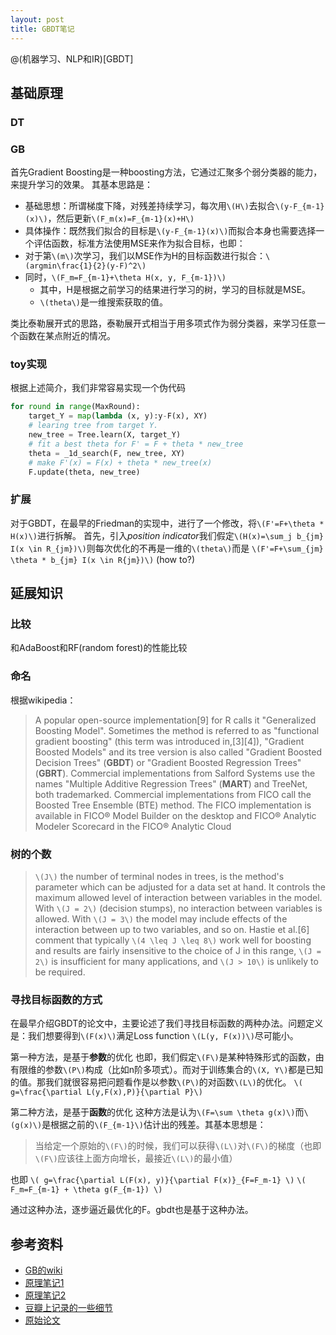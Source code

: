 ```yaml
---
layout: post
title: GBDT笔记
---
```


@(机器学习、NLP和IR)[GBDT]

## 基础原理
### DT
### GB
首先Gradient Boosting是一种boosting方法，它通过汇聚多个弱分类器的能力，来提升学习的效果。
其基本思路是：

 * 基础思想：所谓梯度下降，对残差持续学习，每次用`\(H\)`去拟合`\(y-F_{m-1}(x)\)`，然后更新`\(F_m(x)=F_{m-1}(x)+H\)`
 * 具体操作：既然我们拟合的目标是`\(y-F_{m-1}(x)\)`而拟合本身也需要选择一个评估函数，标准方法使用MSE来作为拟合目标，也即：
  * 对于第`\(m\)`次学习，我们以MSE作为H的目标函数进行拟合：`\(argmin\frac{1}{2}(y-F)^2\)`
  * 同时，`\(F_m=F_{m-1}+\theta H(x, y, F_{m-1})\)`
    * 其中，H是根据之前学习的结果进行学习的树，学习的目标就是MSE。
    * `\(theta\)`是一维搜索获取的值。

类比泰勒展开式的思路，泰勒展开式相当于用多项式作为弱分类器，来学习任意一个函数在某点附近的情况。

### toy实现
根据上述简介，我们非常容易实现一个伪代码

``` python
for round in range(MaxRound):
    target_Y = map(lambda (x, y):y-F(x), XY)
    # learing tree from target Y.
    new_tree = Tree.learn(X, target_Y) 
    # fit a best theta for F' = F + theta * new_tree
    theta = _1d_search(F, new_tree, XY) 
    # make F'(x) = F(x) + theta * new_tree(x)
    F.update(theta, new_tree) 
```

### 扩展
对于GBDT，在最早的Friedman的实现中，进行了一个修改，将`\(F'=F+\theta * H(x)\)`进行拆解。
首先，引入*position indicator*我们假定`\(H(x)=\sum_j b_{jm} I(x \in R_{jm})\)`则每次优化的不再是一维的`\(theta\)`而是
`\(F'=F+\sum_{jm} \theta * b_{jm} I(x \in R{jm})\)`
(how to?)

## 延展知识
### 比较
和AdaBoost和RF(random forest)的性能比较

### 命名
根据wikipedia：
> A popular open-source implementation[9] for R calls it "Generalized Boosting Model". Sometimes the method is referred to as "functional gradient boosting" (this term was introduced in,[3][4]), "Gradient Boosted Models" and its tree version is also called "Gradient Boosted Decision Trees" (**GBDT**) or "Gradient Boosted Regression Trees" (**GBRT**). Commercial implementations from Salford Systems use the names "Multiple Additive Regression Trees" (**MART**) and TreeNet, both trademarked. Commercial implementations from FICO call the Boosted Tree Ensemble (BTE) method. The FICO implementation is available in FICO® Model Builder on the desktop and FICO® Analytic Modeler Scorecard in the FICO® Analytic Cloud


### 树的个数
> `\(J\)` the number of terminal nodes in trees, is the method's parameter which can be adjusted for a data set at hand. It controls the maximum allowed level of interaction between variables in the model. With `\(J = 2\)` (decision stumps), no interaction between variables is allowed. With `\(J = 3\)` the model may include effects of the interaction between up to two variables, and so on.
> Hastie et al.[6] comment that typically `\(4 \leq J \leq 8\)` work well for boosting and results are fairly insensitive to the choice of J in this range, `\(J = 2\)` is insufficient for many applications, and `\(J > 10\)` is unlikely to be required.

### 寻找目标函数的方式
在最早介绍GBDT的论文中，主要论述了我们寻找目标函数的两种办法。问题定义是：我们想要得到`\(F(x)\)`满足Loss function `\(L(y, F(x))\)`尽可能小。

第一种方法，是基于**参数**的优化
也即，我们假定`\(F\)`是某种特殊形式的函数，由有限维的参数`\(P\)`构成（比如n阶多项式）。而对于训练集合的`\(X, Y\)`都是已知的值。那我们就很容易把问题看作是以参数`\(P\)`的对函数`\(L\)`的优化。
`\( g=\frac{\partial L(y,F(x),P)}{\partial P}\)`

第二种方法，是基于**函数**的优化
这种方法是认为`\(F=\sum \theta g(x)\)`而`\(g(x)\)`是根据之前的`\(F_{m-1}\)`估计出的残差。其基本思想是：
> 当给定一个原始的`\(F\)`的时候，我们可以获得`\(L\)`对`\(F\)`的梯度（也即`\(F\)`应该往上面方向增长，最接近`\(L\)`的最小值）

也即
`\( g=\frac{\partial L(F(x), y)}{\partial F(x)}_{F=F_m-1} \)`
`\( F_m=F_{m-1} + \theta g(F_{m-1}) \)`

通过这种办法，逐步逼近最优化的F。gbdt也是基于这种办法。


## 参考资料
 * [GB的wiki](http://en.wikipedia.org/wiki/Gradient_boosting)
 * [原理笔记1](http://blog.csdn.net/w28971023/article/details/8240756)
 * [原理笔记2](http://blog.csdn.net/dark_scope/article/details/24863289)
 * [豆瓣上记录的一些细节](http://www.douban.com/note/147966224)
 * [原始论文](http://statweb.stanford.edu/~jhf/ftp/trebst.pdf)




